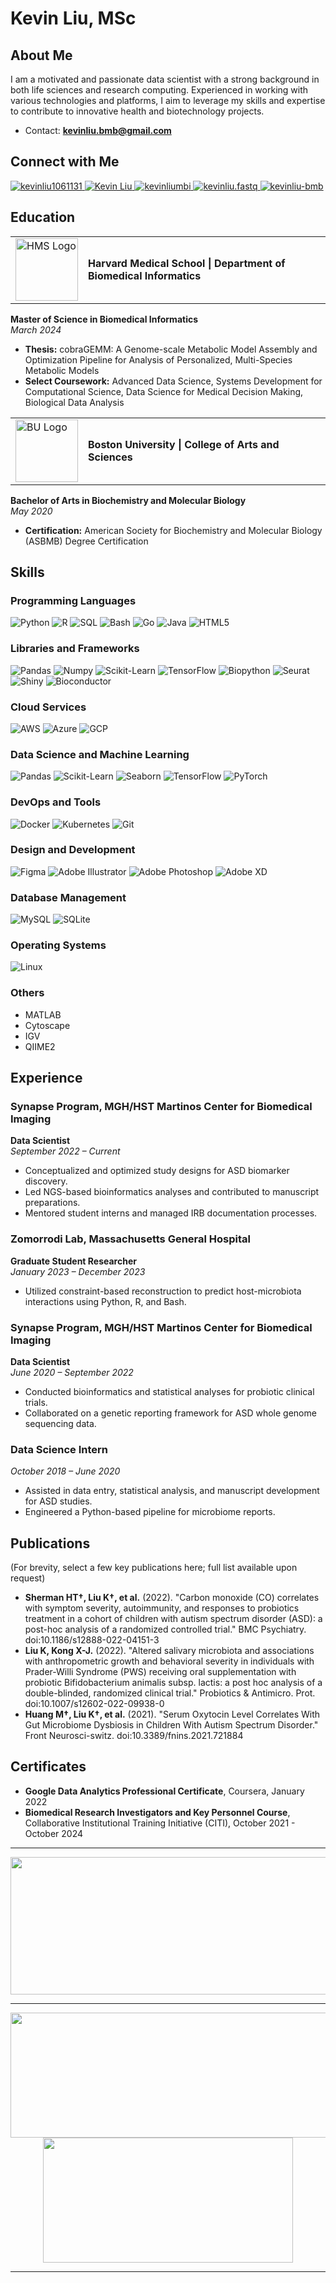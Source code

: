 
# Kevin Liu, MSc

## About Me

I am a motivated and passionate data scientist with a strong background in both life sciences and research computing. Experienced in working with various technologies and platforms, I aim to leverage my skills and expertise to contribute to innovative health and biotechnology projects.

- Contact: **kevinliu.bmb@gmail.com**

## Connect with Me

<p align="left">
  <a href="https://twitter.com/kevinliu1061131" target="_blank">
    <img src="https://img.shields.io/twitter/follow/kevinliu1061131?logo=twitter&style=for-the-badge" alt="kevinliu1061131" />
  </a>
  <a href="https://linkedin.com/in/kevin-liu-" target="_blank">
    <img src="https://img.shields.io/badge/LinkedIn-0A66C2?style=for-the-badge&logo=linkedin&logoColor=white" alt="Kevin Liu" />
  </a>
  <a href="https://kaggle.com/kevinliumbi" target="_blank">
    <img src="https://img.shields.io/badge/Kaggle-20BEFF?style=for-the-badge&logo=kaggle&logoColor=white" alt="kevinliumbi" />
  </a>
  <a href="https://instagram.com/kevinliu.fastq" target="_blank">
    <img src="https://img.shields.io/badge/Instagram-E4405F?style=for-the-badge&logo=instagram&logoColor=white" alt="kevinliu.fastq" />
  </a>
  <a href="https://www.leetcode.com/kevinliu-bmb" target="_blank">
    <img src="https://img.shields.io/badge/LeetCode-FFA116?style=for-the-badge&logo=leetcode&logoColor=white" alt="kevinliu-bmb" />
  </a>

## Education

<table>
  <tr>
    <td><img src="https://identityguide.hms.harvard.edu/sites/default/files/assets/blavatnikinstitute.png" width="100" alt="HMS Logo"></td>
    <td><strong>Harvard Medical School | Department of Biomedical Informatics</strong></td>
  </tr>
</table>

**Master of Science in Biomedical Informatics**  
*March 2024*
- **Thesis:** cobraGEMM: A Genome-scale Metabolic Model Assembly and Optimization Pipeline for Analysis of Personalized, Multi-Species Metabolic Models
- **Select Coursework:** Advanced Data Science, Systems Development for Computational Science, Data Science for Medical Decision Making, Biological Data Analysis

<table>
  <tr>
    <td><img src="https://www.bu.edu/globalprograms/files/2017/01/boston-university-logo.gif" width="100" alt="BU Logo"></td>
    <td><strong>Boston University | College of Arts and Sciences</strong></td>
  </tr>
</table>

**Bachelor of Arts in Biochemistry and Molecular Biology**  
*May 2020*
- **Certification:** American Society for Biochemistry and Molecular Biology (ASBMB) Degree Certification

## Skills

### Programming Languages
![Python](https://img.shields.io/badge/Python-3670A0?style=for-the-badge&logo=python&logoColor=ffdd54) 
![R](https://img.shields.io/badge/R-276DC3?style=for-the-badge&logo=r&logoColor=white) 
![SQL](https://img.shields.io/badge/SQL-003B57?style=for-the-badge&logo=postgresql&logoColor=white) 
![Bash](https://img.shields.io/badge/Bash-4EAA25?style=for-the-badge&logo=gnu-bash&logoColor=white) 
![Go](https://img.shields.io/badge/Go-00ADD8?style=for-the-badge&logo=go&logoColor=white) 
![Java](https://img.shields.io/badge/Java-007396?style=for-the-badge&logo=java&logoColor=white) 
![HTML5](https://img.shields.io/badge/HTML5-E34F26?style=for-the-badge&logo=html5&logoColor=white)

### Libraries and Frameworks
![Pandas](https://img.shields.io/badge/Pandas-150458?style=for-the-badge&logo=pandas&logoColor=white) 
![Numpy](https://img.shields.io/badge/Numpy-013243?style=for-the-badge&logo=numpy&logoColor=white) 
![Scikit-Learn](https://img.shields.io/badge/Scikit--Learn-F7931E?style=for-the-badge&logo=scikit-learn&logoColor=white) 
![TensorFlow](https://img.shields.io/badge/TensorFlow-FF6F00?style=for-the-badge&logo=tensorflow&logoColor=white) 
![Biopython](https://img.shields.io/badge/Biopython-3776AB?style=for-the-badge&logo=python&logoColor=white) 
![Seurat](https://img.shields.io/badge/Seurat-276DC3?style=for-the-badge&logo=r&logoColor=white) 
![Shiny](https://img.shields.io/badge/Shiny-276DC3?style=for-the-badge&logo=r&logoColor=white) 
![Bioconductor](https://img.shields.io/badge/Bioconductor-276DC3?style=for-the-badge&logo=r&logoColor=white) 

### Cloud Services
![AWS](https://img.shields.io/badge/Amazon_AWS-232F3E?style=for-the-badge&logo=amazon-aws&logoColor=white) 
![Azure](https://img.shields.io/badge/Microsoft_Azure-0078D4?style=for-the-badge&logo=microsoft-azure&logoColor=white) 
![GCP](https://img.shields.io/badge/Google_Cloud-4285F4?style=for-the-badge&logo=google-cloud&logoColor=white)

### Data Science and Machine Learning
![Pandas](https://img.shields.io/badge/Pandas-150458?style=for-the-badge&logo=pandas&logoColor=white) 
![Scikit-Learn](https://img.shields.io/badge/Scikit--Learn-F7931E?style=for-the-badge&logo=scikit-learn&logoColor=white) 
![Seaborn](https://img.shields.io/badge/Seaborn-3776AB?style=for-the-badge&logo=python&logoColor=white) 
![TensorFlow](https://img.shields.io/badge/TensorFlow-FF6F00?style=for-the-badge&logo=tensorflow&logoColor=white) 
![PyTorch](https://img.shields.io/badge/PyTorch-EE4C2C?style=for-the-badge&logo=pytorch&logoColor=white)

### DevOps and Tools
![Docker](https://img.shields.io/badge/Docker-2496ED?style=for-the-badge&logo=docker&logoColor=white) 
![Kubernetes](https://img.shields.io/badge/Kubernetes-326CE5?style=for-the-badge&logo=kubernetes&logoColor=white) 
![Git](https://img.shields.io/badge/Git-F05032?style=for-the-badge&logo=git&logoColor=white)

### Design and Development
![Figma](https://img.shields.io/badge/Figma-F24E1E?style=for-the-badge&logo=figma&logoColor=white) 
![Adobe Illustrator](https://img.shields.io/badge/Adobe_Illustrator-FF9A00?style=for-the-badge&logo=adobe-illustrator&logoColor=white) 
![Adobe Photoshop](https://img.shields.io/badge/Adobe_Photoshop-31A8FF?style=for-the-badge&logo=adobe-photoshop&logoColor=white) 
![Adobe XD](https://img.shields.io/badge/Adobe_XD-FF61F6?style=for-the-badge&logo=adobe-xd&logoColor=white)

### Database Management
![MySQL](https://img.shields.io/badge/MySQL-4479A1?style=for-the-badge&logo=mysql&logoColor=white) 
![SQLite](https://img.shields.io/badge/SQLite-003B57?style=for-the-badge&logo=sqlite&logoColor=white)

### Operating Systems
![Linux](https://img.shields.io/badge/Linux-FCC624?style=for-the-badge&logo=linux&logoColor=black)

### Others
- MATLAB
- Cytoscape
- IGV
- QIIME2

## Experience

### Synapse Program, MGH/HST Martinos Center for Biomedical Imaging
**Data Scientist**  
*September 2022 – Current*  
- Conceptualized and optimized study designs for ASD biomarker discovery.
- Led NGS-based bioinformatics analyses and contributed to manuscript preparations.
- Mentored student interns and managed IRB documentation processes.

### Zomorrodi Lab, Massachusetts General Hospital
**Graduate Student Researcher**  
*January 2023 – December 2023*  
- Utilized constraint-based reconstruction to predict host-microbiota interactions using Python, R, and Bash.

### Synapse Program, MGH/HST Martinos Center for Biomedical Imaging
**Data Scientist**  
*June 2020 – September 2022*  
- Conducted bioinformatics and statistical analyses for probiotic clinical trials.
- Collaborated on a genetic reporting framework for ASD whole genome sequencing data.

### Data Science Intern
*October 2018 – June 2020*  
- Assisted in data entry, statistical analysis, and manuscript development for ASD studies.
- Engineered a Python-based pipeline for microbiome reports.

## Publications
(For brevity, select a few key publications here; full list available upon request)

- **Sherman HT†, Liu K†, et al.** (2022). "Carbon monoxide (CO) correlates with symptom severity, autoimmunity, and responses to probiotics treatment in a cohort of children with autism spectrum disorder (ASD): a post-hoc analysis of a randomized controlled trial." BMC Psychiatry. doi:10.1186/s12888-022-04151-3
- **Liu K, Kong X-J.** (2022). "Altered salivary microbiota and associations with anthropometric growth and behavioral severity in individuals with Prader-Willi Syndrome (PWS) receiving oral supplementation with probiotic Bifidobacterium animalis subsp. lactis: a post hoc analysis of a double-blinded, randomized clinical trial." Probiotics & Antimicro. Prot. doi:10.1007/s12602-022-09938-0
- **Huang M†, Liu K†, et al.** (2021). "Serum Oxytocin Level Correlates With Gut Microbiome Dysbiosis in Children With Autism Spectrum Disorder." Front Neurosci-switz. doi:10.3389/fnins.2021.721884

## Certificates

- **Google Data Analytics Professional Certificate**, Coursera, January 2022
- **Biomedical Research Investigators and Key Personnel Course**, Collaborative Institutional Training Initiative (CITI), October 2021 - October 2024

----

<p align="center">
  <img width="800" height="220" src="https://streak-stats.demolab.com?user=kevinliu-bmb&theme=highcontrast&hide_border=true&border_radius=5&card_width=800">
</p>

----

<p align="center">
  <img width="600" height="200" src="https://github-readme-stats.vercel.app/api?username=kevinliu-bmb&show_icons=true&theme=vision-friendly-dark">
  <img width="400" height="200" src="https://github-readme-stats.vercel.app/api/top-langs/?username=kevinliu-bmb&size_weight=0.15&count_weight=0.5&layout=compact&theme=vision-friendly-dark">
</p>

----

<div id="header" align="center">
  <img src="https://komarev.com/ghpvc/?username=kevinliu-bmb&style=for-the-badge&color=orange" alt=""/>
</div>
</p>
